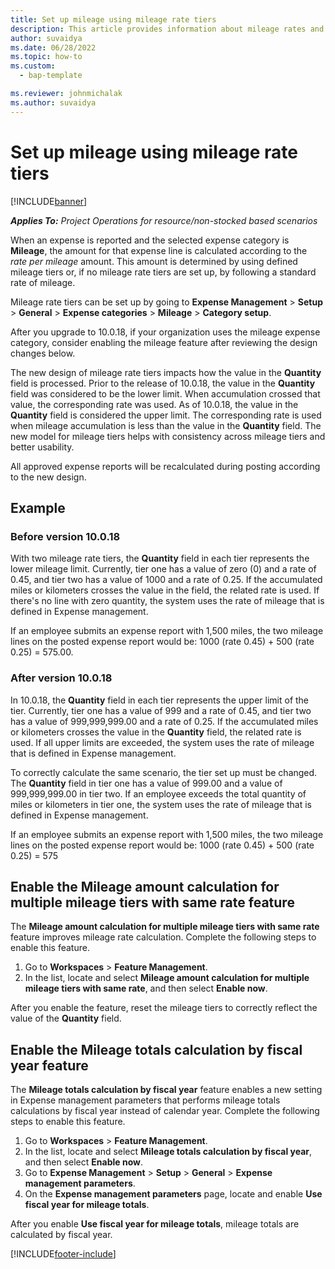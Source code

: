 ```yaml
---
title: Set up mileage using mileage rate tiers
description: This article provides information about mileage rates and mileage rate tiers.
author: suvaidya
ms.date: 06/28/2022
ms.topic: how-to
ms.custom: 
  - bap-template

ms.reviewer: johnmichalak
ms.author: suvaidya
---
```


# Set up mileage using mileage rate tiers

[!INCLUDE[banner](../includes/banner.md)]

_**Applies To:** Project Operations for resource/non-stocked based scenarios_

When an expense is reported and the selected expense category is **Mileage**, the amount for that expense line is calculated according to the *rate per mileage* amount. This amount is determined by using defined mileage tiers or, if no mileage rate tiers are set up, by following a standard rate of mileage. 

Mileage rate tiers can be set up by going to **Expense Management** > **Setup** > **General** > **Expense categories** > **Mileage** > **Category setup**.

After you upgrade to 10.0.18, if your organization uses the mileage expense category, consider enabling the mileage feature after reviewing the design changes below. 

The new design of mileage rate tiers impacts how the value in the **Quantity** field is processed. Prior to the release of 10.0.18, the value in the **Quantity** field was considered to be the lower limit. When accumulation crossed that value, the corresponding rate was used.  As of 10.0.18, the value in the **Quantity** field is considered the upper limit. The corresponding rate is used when mileage accumulation is less than the value in the **Quantity** field.  The new model for mileage tiers helps with consistency across mileage tiers and better usability.   

All approved expense reports will be recalculated during posting according to the new design.

## Example
 
### Before version 10.0.18
With two mileage rate tiers, the **Quantity** field in each tier represents the lower mileage limit. Currently, tier one has a value of zero (0) and a rate of 0.45, and tier two has a value of 1000 and a rate of 0.25. If the accumulated miles or kilometers crosses the value in the field, the related rate is used. If there's no line with zero quantity, the system uses the rate of mileage that is defined in Expense management. 
 
If an employee submits an expense report with 1,500 miles, the two mileage lines on the posted expense report would be: 1000 (rate 0.45) +  500 (rate 0.25) = 575.00.

### After version 10.0.18
In 10.0.18, the **Quantity** field in each tier represents the upper limit of the tier. Currently, tier one has a value of 999 and a rate of 0.45, and tier two has a value of 999,999,999.00 and a rate of 0.25. If the accumulated miles or kilometers crosses the value in the **Quantity** field, the related rate is used. If all upper limits are exceeded, the system uses the rate of mileage that is defined in Expense management. 
 
To correctly calculate the same scenario, the tier set up must be changed. The **Quantity** field in tier one has a value of 999.00 and a value of 999,999,999.00 in tier two. If an employee exceeds the total quantity of miles or kilometers in tier one, the system uses the rate of mileage that is defined in Expense management. 
  
If an employee submits an expense report with 1,500 miles, the two mileage lines on the posted expense report would be: 1000 (rate 0.45) +  500 (rate 0.25) = 575

## Enable the Mileage amount calculation for multiple mileage tiers with same rate feature

The **Mileage amount calculation for multiple mileage tiers with same rate** feature improves mileage rate calculation. Complete the following steps to enable this feature.

1. Go to **Workspaces** > **Feature Management**. 
2. In the list, locate and select **Mileage amount calculation for multiple mileage tiers with same rate**, and then select **Enable now**.

After you enable the feature, reset the mileage tiers to correctly reflect the value of the **Quantity** field. 

## Enable the Mileage totals calculation by fiscal year feature

The **Mileage totals calculation by fiscal year** feature enables a new setting in Expense management parameters that performs mileage totals calculations by fiscal year instead of calendar year. Complete the following steps to enable this feature.

1. Go to **Workspaces** > **Feature Management**.
1. In the list, locate and select **Mileage totals calculation by fiscal year**, and then select **Enable now**.
1. Go to **Expense Management** > **Setup** > **General** > **Expense management parameters**.
1. On the **Expense management parameters** page, locate and enable **Use fiscal year for mileage totals**.

After you enable **Use fiscal year for mileage totals**, mileage totals are calculated by fiscal year.

[!INCLUDE[footer-include](../includes/footer-banner.md)]
